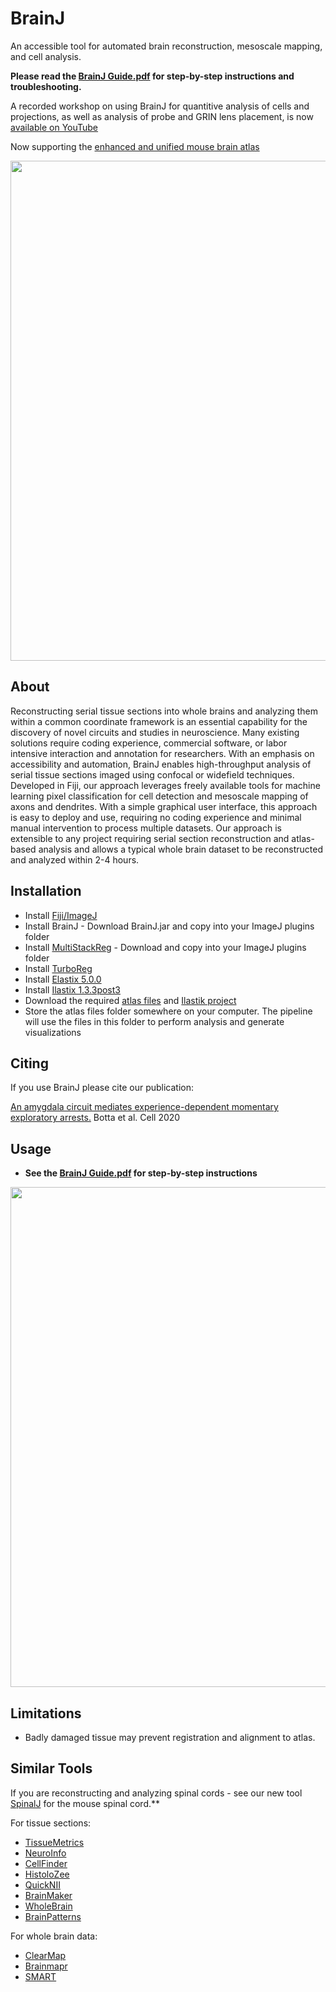 # BrainJ
An accessible tool for automated brain reconstruction, mesoscale mapping, and cell analysis.

**Please read the [BrainJ Guide.pdf](https://github.com/lahammond/BrainJ/blob/master/BrainJ%20Guide%209_3.pdf) for step-by-step instructions and troubleshooting.**

A recorded workshop on using BrainJ for quantitive analysis of cells and projections, as well as analysis of probe and GRIN lens placement, is now [available on YouTube](https://www.youtube.com/embed/R22U9LMyGdA)

Now supporting the [enhanced and unified mouse brain atlas](https://www.nature.com/articles/s41467-019-13057-w)

<img src="./Images/BrainJ1.jpg" width="800">

## About

Reconstructing serial tissue sections into whole brains and analyzing them within a common coordinate framework is an essential capability for the discovery of novel circuits and studies in neuroscience. Many existing solutions require coding experience, commercial software, or labor intensive interaction and annotation for researchers. With an emphasis on accessibility and automation, BrainJ enables high-throughput analysis of serial tissue sections imaged using confocal or widefield techniques. Developed in Fiji, our approach leverages freely available tools for machine learning pixel classification for cell detection and mesoscale mapping of axons and dendrites. With a simple graphical user interface, this approach is easy to deploy and use, requiring no coding experience and minimal manual intervention to process multiple datasets. Our approach is extensible to any project requiring serial section reconstruction and atlas-based analysis and allows a typical whole brain dataset to be reconstructed and analyzed within 2-4 hours.


## Installation

* Install [Fiji/ImageJ](http://fiji.sc/Fiji)
* Install BrainJ - Download BrainJ.jar and copy into your ImageJ plugins folder
* Install [MultiStackReg](http://bradbusse.net/sciencedownloads.html) - Download and copy into your ImageJ plugins folder
* Install [TurboReg](http://bigwww.epfl.ch/thevenaz/turboreg/) 
* Install [Elastix 5.0.0](http://elastix.isi.uu.nl/download_links.php)
* Install [Ilastix 1.3.3post3](https://www.ilastik.org/download.html)
* Download the required [atlas files](https://www.dropbox.com/sh/z6au8vtauiaw9vt/AACyG_jIXxZN7mLdjyHJRJuba?dl=0) and [Ilastik project](https://www.dropbox.com/sh/dbu2uue8x5gwkbi/AABqgoFY_-KuMkwwXDEVzpoNa?dl=0)
* Store the atlas files folder somewhere on your computer. The pipeline will use the files
in this folder to perform analysis and generate visualizations

## Citing

If you use BrainJ please cite our publication:

[An amygdala circuit mediates experience-dependent momentary exploratory arrests.](https://www.cell.com/cell/fulltext/S0092-8674(20)31164-8) Botta et al. Cell 2020

## Usage

* __See the [BrainJ Guide.pdf](https://github.com/lahammond/BrainJ/blob/master/BrainJ%20Guide%209_3.pdf) for step-by-step instructions__
<img src="./Images/BrainJ4.jpg" width="800">

## Limitations

* Badly damaged tissue may prevent registration and alignment to atlas.

## Similar Tools

If you are reconstructing and analyzing spinal cords - see our new tool [SpinalJ](https://github.com/felixfiederling/SpinalJ) for the mouse spinal cord.**

For tissue sections:
* [TissueMetrics](https://www.tissuemetrics.com/about)
* [NeuroInfo](https://www.mbfbioscience.com/blog/tag/neuroinfo/)
* [CellFinder](https://github.com/SainsburyWellcomeCentre/cellfinder)
* [HistoloZee](http://picsl.upenn.edu/software/histolozee/)
* [QuickNII](https://www.nitrc.org/projects/quicknii)
* [BrainMaker](https://www.mbfbioscience.com/brainmaker)
* [WholeBrain](http://www.wholebrainsoftware.org/)
* [BrainPatterns](http://brainpatterns.compute.dtu.dk/)

For whole brain data:
* [ClearMap](https://idisco.info/clearmap-2/)
* [Brainmapr](https://github.com/hms-dbmi/brainmapr)
* [SMART](https://mjin1812.github.io/SMART/)


